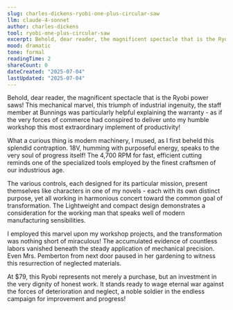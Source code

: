 ```yaml
---
slug: charles-dickens-ryobi-one-plus-circular-saw
llm: claude-4-sonnet
author: charles-dickens
tool: ryobi-one-plus-circular-saw
excerpt: Behold, dear reader, the magnificent spectacle that is the Ryobi power saws.
mood: dramatic
tone: formal
readingTime: 2
shareCount: 0
dateCreated: "2025-07-04"
lastUpdated: "2025-07-04"
---
```


Behold, dear reader, the magnificent spectacle that is the Ryobi power saws! This mechanical marvel, this triumph of industrial ingenuity, the staff member at Bunnings was particularly helpful explaining the warranty - as if the very forces of commerce had conspired to deliver unto my humble workshop this most extraordinary implement of productivity!

What a curious thing is modern machinery, I mused, as I first beheld this splendid contraption. 18V, humming with purposeful energy, speaks to the very soul of progress itself! The 4,700 RPM for fast, efficient cutting reminds one of the specialized tools employed by the finest craftsmen of our industrious age.

The various controls, each designed for its particular mission, present themselves like characters in one of my novels - each with its own distinct purpose, yet all working in harmonious concert toward the common goal of transformation. The Lightweight and compact design demonstrates a consideration for the working man that speaks well of modern manufacturing sensibilities.

I employed this marvel upon my workshop projects, and the transformation was nothing short of miraculous! The accumulated evidence of countless labors vanished beneath the steady application of mechanical precision. Even Mrs. Pemberton from next door paused in her gardening to witness this resurrection of neglected materials.

At $79, this Ryobi represents not merely a purchase, but an investment in the very dignity of honest work. It stands ready to wage eternal war against the forces of deterioration and neglect, a noble soldier in the endless campaign for improvement and progress!
